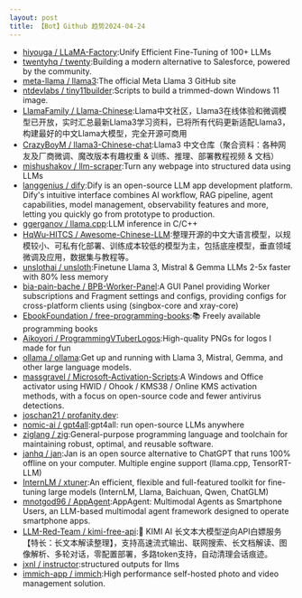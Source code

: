 ```yaml
---
layout: post
title: 【Bot】Github 趋势2024-04-24
---
```


* [hiyouga / LLaMA-Factory](https://github.com/hiyouga/LLaMA-Factory):Unify Efficient Fine-Tuning of 100+ LLMs
* [twentyhq / twenty](https://github.com/twentyhq/twenty):Building a modern alternative to Salesforce, powered by the community.
* [meta-llama / llama3](https://github.com/meta-llama/llama3):The official Meta Llama 3 GitHub site
* [ntdevlabs / tiny11builder](https://github.com/ntdevlabs/tiny11builder):Scripts to build a trimmed-down Windows 11 image.
* [LlamaFamily / Llama-Chinese](https://github.com/LlamaFamily/Llama-Chinese):Llama中文社区，Llama3在线体验和微调模型已开放，实时汇总最新Llama3学习资料，已将所有代码更新适配Llama3，构建最好的中文Llama大模型，完全开源可商用
* [CrazyBoyM / llama3-Chinese-chat](https://github.com/CrazyBoyM/llama3-Chinese-chat):Llama3 中文仓库（聚合资料：各种网友及厂商微调、魔改版本有趣权重 & 训练、推理、部署教程视频 & 文档）
* [mishushakov / llm-scraper](https://github.com/mishushakov/llm-scraper):Turn any webpage into structured data using LLMs
* [langgenius / dify](https://github.com/langgenius/dify):Dify is an open-source LLM app development platform. Dify's intuitive interface combines AI workflow, RAG pipeline, agent capabilities, model management, observability features and more, letting you quickly go from prototype to production.
* [ggerganov / llama.cpp](https://github.com/ggerganov/llama.cpp):LLM inference in C/C++
* [HqWu-HITCS / Awesome-Chinese-LLM](https://github.com/HqWu-HITCS/Awesome-Chinese-LLM):整理开源的中文大语言模型，以规模较小、可私有化部署、训练成本较低的模型为主，包括底座模型，垂直领域微调及应用，数据集与教程等。
* [unslothai / unsloth](https://github.com/unslothai/unsloth):Finetune Llama 3, Mistral & Gemma LLMs 2-5x faster with 80% less memory
* [bia-pain-bache / BPB-Worker-Panel](https://github.com/bia-pain-bache/BPB-Worker-Panel):A GUI Panel providing Worker subscriptions and Fragment settings and configs, providing configs for cross-platform clients using (singbox-core and xray-core)
* [EbookFoundation / free-programming-books](https://github.com/EbookFoundation/free-programming-books):📚 Freely available programming books
* [Aikoyori / ProgrammingVTuberLogos](https://github.com/Aikoyori/ProgrammingVTuberLogos):High-quality PNGs for logos I made for fun
* [ollama / ollama](https://github.com/ollama/ollama):Get up and running with Llama 3, Mistral, Gemma, and other large language models.
* [massgravel / Microsoft-Activation-Scripts](https://github.com/massgravel/Microsoft-Activation-Scripts):A Windows and Office activator using HWID / Ohook / KMS38 / Online KMS activation methods, with a focus on open-source code and fewer antivirus detections.
* [joschan21 / profanity.dev](https://github.com/joschan21/profanity.dev):
* [nomic-ai / gpt4all](https://github.com/nomic-ai/gpt4all):gpt4all: run open-source LLMs anywhere
* [ziglang / zig](https://github.com/ziglang/zig):General-purpose programming language and toolchain for maintaining robust, optimal, and reusable software.
* [janhq / jan](https://github.com/janhq/jan):Jan is an open source alternative to ChatGPT that runs 100% offline on your computer. Multiple engine support (llama.cpp, TensorRT-LLM)
* [InternLM / xtuner](https://github.com/InternLM/xtuner):An efficient, flexible and full-featured toolkit for fine-tuning large models (InternLM, Llama, Baichuan, Qwen, ChatGLM)
* [mnotgod96 / AppAgent](https://github.com/mnotgod96/AppAgent):AppAgent: Multimodal Agents as Smartphone Users, an LLM-based multimodal agent framework designed to operate smartphone apps.
* [LLM-Red-Team / kimi-free-api](https://github.com/LLM-Red-Team/kimi-free-api):🚀 KIMI AI 长文本大模型逆向API白嫖服务【特长：长文本解读整理】，支持高速流式输出、联网搜索、长文档解读、图像解析、多轮对话，零配置部署，多路token支持，自动清理会话痕迹。
* [jxnl / instructor](https://github.com/jxnl/instructor):structured outputs for llms
* [immich-app / immich](https://github.com/immich-app/immich):High performance self-hosted photo and video management solution.
